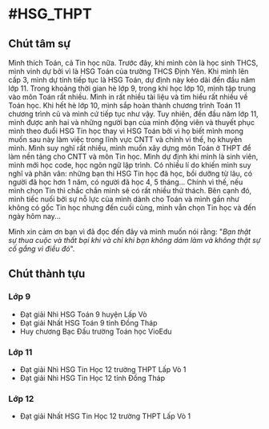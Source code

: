 <h1>#HSG_THPT</h1>

<h2>Chút tâm sự</h2>

Mình thích Toán, cả Tin học nữa. Trước đây, khi mình còn là học sinh THCS, mình vinh dự bởi vì là HSG Toán của trường THCS Định Yên. Khi mình lên cấp 3, mình dự tính tiếp tục là HSG Toán, dự định này kéo dài đến đầu năm lớp 11. Trong khoảng thời gian hè lớp 9, trong khi học lớp 10, mình tập trung vào môn Toán rất nhiều. Mình in rất nhiều tài liệu và tìm hiểu rất nhiều về Toán học. Khi hết hè lớp 10, mình sắp hoàn thành chương trình Toán 11 chương trình cũ và mình cứ tiếp tục như vậy. Tuy nhiên, đến đầu năm lớp 11, mình được anh hai và những người bạn của mình động viên và thuyết phục mình theo đuổi HSG Tin học thay vì HSG Toán bởi vì họ biết mình mong muốn sau này làm việc trong lĩnh vực CNTT và chính vì thế, họ khuyên mình. Mình suy nghĩ rất nhiều, mình muốn xây dựng môn Toán ở THPT để làm nền tảng cho CNTT và môn Tin học. Mình dự định khi mình là sinh viên, mình mới học code, học ngôn ngữ lập trình. Có nhiều lí do khiến mình suy nghĩ và phân vân: những bạn thi HSG Tin học đã học, bồi dưỡng từ lâu, có người đã học hơn 1 năm, có người đã học 4, 5 tháng... Chính vì thế, nếu mình chọn Tin thì chắc chắn mình sẽ có rất nhiều thử thách. Bên cạnh đó, mình tiếc nuối bởi sự nỗ lực của mình dành cho Toán và mình gần như không có gốc Tin học nhưng đến cuối cùng, mình vẫn chọn Tin học và đến ngày hôm nay...

Mình xin cảm ơn bạn vì đã đọc đến đây và mình muốn nói rằng: "*Bạn thật sự thua cuộc và thất bại khi và chỉ khi bạn không dám làm và không thật sự cố gắng vì điều đó*".

<h2>Chút thành tựu</h2>

<h3>Lớp 9</h3>

- Đạt giải Nhì HSG Toán 9 huyện Lấp Vò
- Đạt giải Nhất HSG Toán 9 tỉnh Đồng Tháp
- Huy chương Bạc Đấu trường Toán học VioEdu
   
<h3>Lớp 11</h3>

- Đạt giải Nhì HSG Tin Học 12 trường THPT Lấp Vò 1
- Đạt giải Nhì HSG Tin Học 12 tỉnh Đồng Tháp
   
<h3>Lớp 12</h3>

- Đạt giải Nhất HSG Tin Học 12 trường THPT Lấp Vò 1
